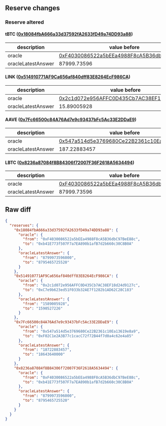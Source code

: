 ## Reserve changes

### Reserve altered

#### tBTC ([0x18084fbA666a33d37592fA2633fD49a74DD93a88](https://etherscan.io/address/0x18084fbA666a33d37592fA2633fD49a74DD93a88))

| description | value before | value after |
| --- | --- | --- |
| oracle | [0xF4030086522a5bEEa4988F8cA5B36dbC97BeE88c](https://etherscan.io/address/0xF4030086522a5bEEa4988F8cA5B36dbC97BeE88c) | [0xb41E773f507F7a7EA890b1afB7d2b660c30C8B0A](https://etherscan.io/address/0xb41E773f507F7a7EA890b1afB7d2b660c30C8B0A) |
| oracleLatestAnswer | 87999.73596 | 87954.6572552 |


#### LINK ([0x514910771AF9Ca656af840dff83E8264EcF986CA](https://etherscan.io/address/0x514910771AF9Ca656af840dff83E8264EcF986CA))

| description | value before | value after |
| --- | --- | --- |
| oracle | [0x2c1d072e956AFFC0D435Cb7AC38EF18d24d9127c](https://etherscan.io/address/0x2c1d072e956AFFC0D435Cb7AC38EF18d24d9127c) | [0xC7e9b623ed51F033b32AE7f1282b1AD62C28C183](https://etherscan.io/address/0xC7e9b623ed51F033b32AE7f1282b1AD62C28C183) |
| oracleLatestAnswer | 15.89005928 | 15.90527226 |


#### AAVE ([0x7Fc66500c84A76Ad7e9c93437bFc5Ac33E2DDaE9](https://etherscan.io/address/0x7Fc66500c84A76Ad7e9c93437bFc5Ac33E2DDaE9))

| description | value before | value after |
| --- | --- | --- |
| oracle | [0x547a514d5e3769680Ce22B2361c10Ea13619e8a9](https://etherscan.io/address/0x547a514d5e3769680Ce22B2361c10Ea13619e8a9) | [0xF02C1e2A3B77c1cacC72f72B44f7d0a4c62e4a85](https://etherscan.io/address/0xF02C1e2A3B77c1cacC72f72B44f7d0a4c62e4a85) |
| oracleLatestAnswer | 187.22883457 | 186.4364 |


#### LBTC ([0x8236a87084f8B84306f72007F36F2618A5634494](https://etherscan.io/address/0x8236a87084f8B84306f72007F36F2618A5634494))

| description | value before | value after |
| --- | --- | --- |
| oracle | [0xF4030086522a5bEEa4988F8cA5B36dbC97BeE88c](https://etherscan.io/address/0xF4030086522a5bEEa4988F8cA5B36dbC97BeE88c) | [0xb41E773f507F7a7EA890b1afB7d2b660c30C8B0A](https://etherscan.io/address/0xb41E773f507F7a7EA890b1afB7d2b660c30C8B0A) |
| oracleLatestAnswer | 87999.73596 | 87954.6572552 |


## Raw diff

```json
{
  "reserves": {
    "0x18084fbA666a33d37592fA2633fD49a74DD93a88": {
      "oracle": {
        "from": "0xF4030086522a5bEEa4988F8cA5B36dbC97BeE88c",
        "to": "0xb41E773f507F7a7EA890b1afB7d2b660c30C8B0A"
      },
      "oracleLatestAnswer": {
        "from": "8799973596000",
        "to": "8795465725520"
      }
    },
    "0x514910771AF9Ca656af840dff83E8264EcF986CA": {
      "oracle": {
        "from": "0x2c1d072e956AFFC0D435Cb7AC38EF18d24d9127c",
        "to": "0xC7e9b623ed51F033b32AE7f1282b1AD62C28C183"
      },
      "oracleLatestAnswer": {
        "from": "1589005928",
        "to": "1590527226"
      }
    },
    "0x7Fc66500c84A76Ad7e9c93437bFc5Ac33E2DDaE9": {
      "oracle": {
        "from": "0x547a514d5e3769680Ce22B2361c10Ea13619e8a9",
        "to": "0xF02C1e2A3B77c1cacC72f72B44f7d0a4c62e4a85"
      },
      "oracleLatestAnswer": {
        "from": "18722883457",
        "to": "18643640000"
      }
    },
    "0x8236a87084f8B84306f72007F36F2618A5634494": {
      "oracle": {
        "from": "0xF4030086522a5bEEa4988F8cA5B36dbC97BeE88c",
        "to": "0xb41E773f507F7a7EA890b1afB7d2b660c30C8B0A"
      },
      "oracleLatestAnswer": {
        "from": "8799973596000",
        "to": "8795465725520"
      }
    }
  }
}
```